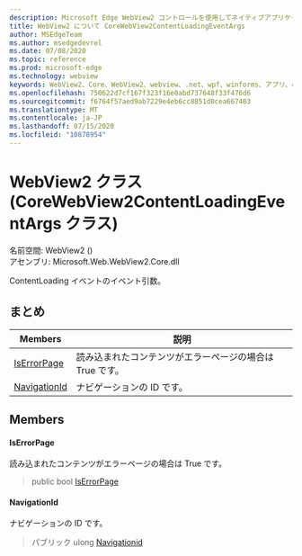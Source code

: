 ```yaml
---
description: Microsoft Edge WebView2 コントロールを使用してネイティブアプリケーションに web 技術 (HTML、CSS、JavaScript) を埋め込む
title: WebView2 について CoreWebView2ContentLoadingEventArgs
author: MSEdgeTeam
ms.author: msedgedevrel
ms.date: 07/08/2020
ms.topic: reference
ms.prod: microsoft-edge
ms.technology: webview
keywords: WebView2、Core、WebView2、webview、.net、wpf、winforms、アプリ、edge、CoreWebView2、CoreWebView2Controller、browser control、edge html、Microsoft の WebView2。 CoreWebView2ContentLoadingEventArgs。
ms.openlocfilehash: 750622d7cf167f323f16e0abd737648f33f476d6
ms.sourcegitcommit: f6764f57aed9ab7229e4eb6cc8851d0cea667403
ms.translationtype: MT
ms.contentlocale: ja-JP
ms.lasthandoff: 07/15/2020
ms.locfileid: "10878954"
---
```

# WebView2 クラス (CoreWebView2ContentLoadingEventArgs クラス) 

名前空間: WebView2 () \
アセンブリ: Microsoft.Web.WebView2.Core.dll

ContentLoading イベントのイベント引数。

## まとめ

 Members                        | 説明
--------------------------------|---------------------------------------------
[IsErrorPage](#iserrorpage) | 読み込まれたコンテンツがエラーページの場合は True です。
[NavigationId](#navigationid) | ナビゲーションの ID です。

## Members

#### IsErrorPage 

読み込まれたコンテンツがエラーページの場合は True です。

> public bool [IsErrorPage](#iserrorpage)

#### NavigationId 

ナビゲーションの ID です。

> パブリック ulong [Navigationid](#navigationid)

